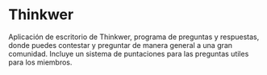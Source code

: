 # Thinkwer
Aplicación de escritorio de Thinkwer, programa de preguntas y respuestas, donde puedes contestar y preguntar de manera general a una gran comunidad. Incluye un sistema de puntaciones para las preguntas utiles para los miembros.

